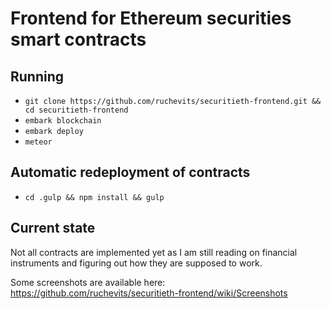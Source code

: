 # Frontend for Ethereum securities smart contracts

## Running

- `git clone https://github.com/ruchevits/securitieth-frontend.git && cd securitieth-frontend`
- `embark blockchain`
- `embark deploy`
- `meteor`

## Automatic redeployment of contracts

- `cd .gulp && npm install && gulp`

## Current state

Not all contracts are implemented yet as I am still reading on financial instruments and figuring out how they are supposed to work.

Some screenshots are available here: https://github.com/ruchevits/securitieth-frontend/wiki/Screenshots
